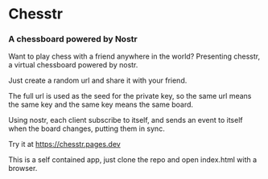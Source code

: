 # Chesstr

### A chessboard powered by Nostr

Want to play chess with a friend anywhere in the world? Presenting chesstr, a virtual chessboard powered by nostr.

Just create a random url and share it with your friend.

The full url is used as the seed for the private key, so the same url means the same key and the same key means the same board.

Using nostr, each client subscribe to itself, and sends an event to itself when the board changes, putting them in sync.

Try it at https://chesstr.pages.dev

This is a self contained app, just clone the repo and open index.html with a browser.
